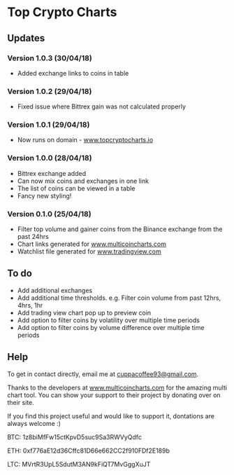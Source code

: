 # Top Crypto Charts

## Updates

### Version 1.0.3 (30/04/18)
* Added exchange links to coins in table

### Version 1.0.2 (29/04/18)
* Fixed issue where Bittrex gain was not calculated properly

### Version 1.0.1 (29/04/18)
* Now runs on domain - www.topcryptocharts.io

### Version 1.0.0 (28/04/18)
* Bittrex exchange added
* Can now mix coins and exchanges in one link
* The list of coins can be viewed in a table
* Fancy new styling!

### Version 0.1.0 (25/04/18)
* Filter top volume and gainer coins from the Binance exchange from the past 24hrs
* Chart links generated for www.multicoincharts.com
* Watchlist file generated for www.tradingview.com

## To do
* Add additional exchanges
* Add additional time thresholds. e.g. Filter coin volume from past 12hrs, 4hrs, 1hr
* Add trading view chart pop up to preview coin
* Add option to filter coins by volatility over multiple time periods
* Add option to filter coins by volume difference over multiple time periods

## Help

To get in contact directly, email me at cuppacoffee93@gmail.com.


Thanks to the developers at www.multicoincharts.com for the amazing multi chart tool. You can show your support to their project by donating over on their site.


If you find this project useful and would like to support it, dontations are always welcome :)

BTC: 1z8biMfFw15ctKpvD5suc9Sa3RWVyQdfc

ETH: 0xf776aE12d36Cffc81D66e662CC2f910FDf2E189b

LTC: MVrtR3UpL5SdutM3AN9kFiQT7MvGggXuJT
